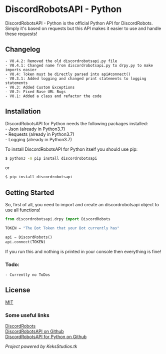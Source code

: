 # DiscordRobotsAPI - Python

DiscordRobotsAPI - Python is the official Python API for DiscordRobots.
Simply it's based on requests but this API makes it easier to use and handle these requests!


## Changelog
	- V0.4.2: Removed the old discordrobotsapi.py file
	- V0.4.1: Changed name from discordrobotsapi.py to drpy.py to make imports easier
	- V0.4: Token must be directly parsed into api#connect()
	- V0.3.1: Added logging and changed print statements to logging statements
	- V0.3: Added Custom Exceptions
	- V0.2: Fixed Base URL Bugs
	- V0.1: Added a class and refactor the code
	


## Installation

DiscordRobotsAPI for Python needs the following packages installed:  
	- Json (already in Python3.7)  
	- Requests (already in Python3.7)  
	- Logging (already in Python3.7)  
  
To install DiscordRobotsAPI for Python itself you should use pip:

```sh
$ python3 -m pip install discordrobotsapi
```

or 

```sh
$ pip install discordrobotsapi
```



## Getting Started

So, first of all, you need to import and create an discordrobotsapi object to use all functions!

```py
from discordrobotsapi.drpy import DiscordRobots

TOKEN = "The Bot Token that your Bot currently has"

api = DiscordRobots()
api.connect(TOKEN)
```

If you run this and nothing is printed in your console then everything is fine!



### Todo:
	- Currently no ToDos
  
  
## License
[MIT](https://choosealicense.com/licenses/mit/)
  
  
  
### Some useful links
[DiscordRobots](https://www.keksstudios.tk/discordrobots)  
[DiscordRobotsAPI on Github](https://github.com/MauricePascal/drpy)  
[DiscordRobotsAPI for Python on Github](https://github.com/MauricePascal/drpy/tree/master/discordrobotsapi)  
  
  
*Project powered by KeksStudios.tk*
